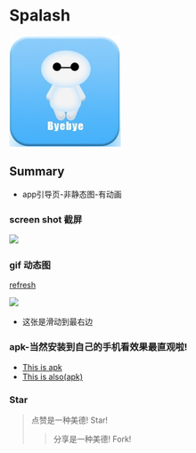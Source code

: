 # Spalash
![](./app/src/main/res/drawable-xxhdpi/byby.jpg)
## Summary
* app引导页-非静态图-有动画

### screen shot 截屏
![](./gifAndapk/dd.jpg)
### gif 动态图
[refresh](https://github.com/gm365066360/ParallaxViewPager "刷新页面")

![](./gifAndapk/aa.gif)
* 这张是滑动到最右边

### apk-当然安装到自己的手机看效果最直观啦!
* [This is apk](./apk/炫酷引导页.apk "apk")
* [This is also(apk)](http://fir.im/p45c "apk")

### Star
> 点赞是一种美德! Star!
>> 分享是一种美德! Fork!
